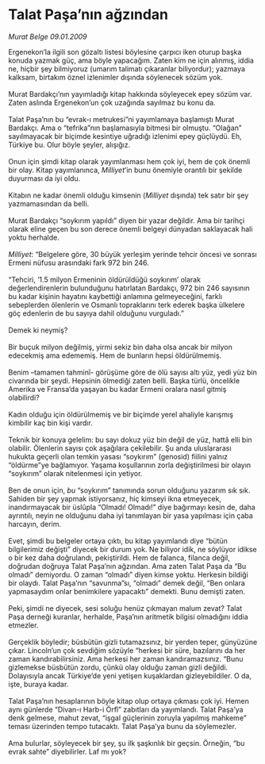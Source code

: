 # Talat Paşa’nın ağzından

*Murat Belge 09.01.2009*

<div class="taraf_structure_2col_1zq">
<div class="margen_n">



 <p>Ergenekon’la ilgili son gözaltı listesi böylesine çarpıcı iken oturup başka konuda yazmak güç, ama böyle yapacağım. Zaten kim ne için alınmış, iddia ne, hiçbir şey bilmiyoruz (umarım talimatı çıkaranlar biliyordur); yazmaya kalksam, birtakım öznel izlenimler dışında söylenecek sözüm yok. <br/><br/>Murat Bardakçı’nın yayımladığı kitap hakkında söyleyecek epey sözüm var. Zaten aslında Ergenekon’un çok uzağında sayılmaz bu konu da. <br/><br/>Talat Paşa’nın bu “evrak-ı metrukesi”ni yayımlamaya başlamıştı Murat Bardakçı. Ama o “tefrika”nın başlamasıyla bitmesi bir olmuştu. “Olağan” sayılmayacak bir biçimde kesintiye uğradığı izlenimi epey güçlüydü. Eh, Türkiye bu. Olur böyle şeyler, alışığız. <br/><br/>Onun için şimdi kitap olarak yayımlanması hem çok iyi, hem de çok önemli bir olay. Kitap yayımlanınca, <i>Milliyet</i>’in bunu önemiyle orantılı bir şekilde duyurması da iyi oldu. <br/><br/>Kitabın ne kadar önemli olduğu kimsenin (<i>Milliyet</i> dışında) tek satır bir şey yazmamasından da belli. <br/><br/>Murat Bardakçı “soykırım yapıldı” diyen bir yazar değildir. Ama bir tarihçi olarak eline geçen bu son derece önemli belgeyi dünyadan saklayacak hali yoktu herhalde.<i> <br/><br/>Milliyet</i>: “Belgelere göre, 30 büyük yerleşim yerinde tehcir öncesi ve sonrası Ermeni nüfusu arasındaki fark 972 bin 246. <br/><br/>“Tehciri, ‘1.5 milyon Ermeninin öldürüldüğü soykırım’ olarak değerlendirenlerin bulunduğunu hatırlatan Bardakçı, 972 bin 246 sayısının bu kadar kişinin hayatını kaybettiği anlamına gelmeyeceğini, farklı sebeplerden ölenlerin ve Osmanlı topraklarını terk ederek başka ülkelere göç edenlerin de bu sayıya dahil olduğunu vurguladı.” <br/><br/>Demek ki neymiş? <br/><br/>Bir buçuk milyon değilmiş, yirmi sekiz bin daha olsa ancak bir milyon edecekmiş ama edememiş. Hem de bunların hepsi öldürülmemiş. <br/><br/>Benim –tamamen tahminî- görüşüme göre de ölü sayısı altı yüz, yedi yüz bin civarında bir şeydi. Hepsinin ölmediği zaten belli. Başka türlü, öncelikle Amerika ve Fransa’da yaşayan bu kadar Ermeni oralara nasıl gitmiş olabilirdi? <br/><br/>Kadın olduğu için öldürülmemiş ve bir biçimde yerel ahaliyle karışmış kimbilir kaç bin kişi vardır. <br/><br/>Teknik bir konuya gelelim: bu sayı dokuz yüz bin değil de yüz, hattâ elli bin olabilir. Ölenlerin sayısı çok aşağılara çekilebilir. Şu anda uluslararası hukukta geçerli olan temkin yasası “soykırım” (genosid) fiilini yalnız “öldürme”ye bağlamıyor. Yaşama koşullarının zorla değiştirilmesi bir olayın “soykırım” olarak nitelenmesi için yetiyor. <br/><br/>Ben de onun için, <i>bu</i> “soykırım” tanımında sorun olduğunu yazarım sık sık. Sahiden bir şey yapmak istiyorsanız, hiç kimseyi ikna etmeyecek, inandırmayacak bir üslûpla “Olmadı! Olmadı!” diye bağırmayı kesin de, daha ayrıntılı, neyin ne olduğunu daha iyi tanımlayan bir yasa yapılması için çaba harcayın, derim. <br/><br/>Evet, şimdi bu belgeler ortaya çıktı, bu kitap yayımlandı diye “bütün bilgilerimiz değişti” diyecek bir durum yok. Ne biliyor idik, ne söylüyor idikse o bir kez daha doğrulandı, pekiştirildi. Hem de falanca, filanca değil, doğrudan doğruya Talat Paşa’nın ağzından. Ama zaten Talat Paşa da “Bu olmadı” demiyordu. O zaman “olmadı” diyen kimse yoktu. Herkesin bildiği bir olaydı. Talat Paşa’nın “savunma”sı, “olmadı” demek değil, “Ben onlara yapmasaydım onlar benimkilere yapacaktı” demekti. Bunu demişti zaten. <br/><br/>Peki, şimdi ne diyecek, sesi soluğu henüz çıkmayan malum zevat? Talat Paşa derneği kuranlar, herhalde, Paşa’nın aritmetik bilgisi olmadığını iddia etmezler. <br/><br/>Gerçeklik böyledir; büsbütün gizli tutamazsınız, bir yerden teper, günyüzüne çıkar. Lincoln’un çok sevdiğim sözüyle “herkesi bir süre, bazılarını da her zaman kandırabilirsiniz. Ama herkesi her zaman kandıramazsınız. “Bunu gizlemekse büsbütün zordu, çünkü olay olduğu zaman gizli değildi. Dolayısıyla ancak Türkiye’de yeni yetişen kuşaklardan gizleyebildiler. O da, işte, buraya kadar. <br/><br/>Talat Paşa’nın hesaplarının böyle kitap olup ortaya çıkması çok iyi. Hemen aynı günlerde “Divan-ı Harb-i Örfî” zabıtları da yayımlandı. Talat Paşa’ya denk gelmese, mahut zevat, “işgal güçlerinin zoruyla yapılmış mahkeme” teması üzerinden tempo tutacaktı. Talat Paşa’ya bunu da söylemezler. <br/><br/>Ama bulurlar, söyleyecek bir şey, şu ilk şaşkınlık bir geçsin. Örneğin, “bu evrak sahte” diyebilirler. Laf mı yok?</p>

<br/>


<div id="taraf_not">
</div>

</div>


</div>
